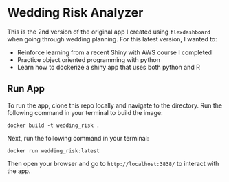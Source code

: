 
<!-- README.md is generated from README.Rmd. Please edit that file -->

Wedding Risk Analyzer
=====================

This is the 2nd version of the original app I created using
`flexdashboard` when going through wedding planning. For this latest
version, I wanted to:

-   Reinforce learning from a recent Shiny with AWS course I completed
-   Practice object oriented programming with python
-   Learn how to dockerize a shiny app that uses both python and R

Run App
-------

To run the app, clone this repo locally and navigate to the directory.
Run the following command in your terminal to build the image:

    docker build -t wedding_risk .

Next, run the following command in your terminal:

    docker run wedding_risk:latest 

Then open your browser and go to `http://localhost:3838/` to interact
with the app.
